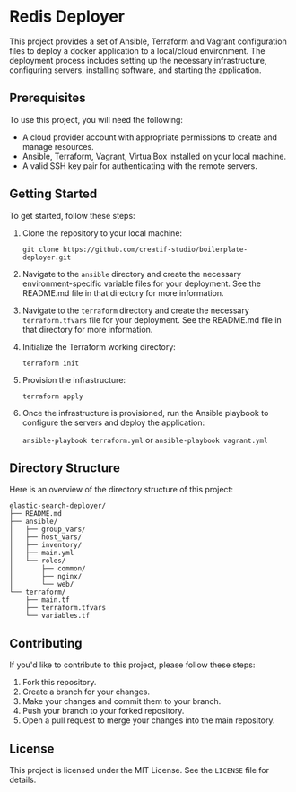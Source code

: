 # Redis Deployer

This project provides a set of Ansible, Terraform and Vagrant configuration files to deploy a docker application to a local/cloud environment. The deployment process includes setting up the necessary infrastructure, configuring servers, installing software, and starting the application.

## Prerequisites

To use this project, you will need the following:

- A cloud provider account with appropriate permissions to create and manage resources.
- Ansible, Terraform, Vagrant, VirtualBox installed on your local machine.
- A valid SSH key pair for authenticating with the remote servers.

## Getting Started

To get started, follow these steps:

1.  Clone the repository to your local machine:

    `git clone https://github.com/creatif-studio/boilerplate-deployer.git`

2.  Navigate to the `ansible` directory and create the necessary environment-specific variable files for your deployment. See the README.md file in that directory for more information.

3.  Navigate to the `terraform` directory and create the necessary `terraform.tfvars` file for your deployment. See the README.md file in that directory for more information.

4.  Initialize the Terraform working directory:

    `terraform init`

5.  Provision the infrastructure:

    `terraform apply`

6.  Once the infrastructure is provisioned, run the Ansible playbook to configure the servers and deploy the application:

    `ansible-playbook terraform.yml` or `ansible-playbook vagrant.yml`

## Directory Structure

Here is an overview of the directory structure of this project:

```
elastic-search-deployer/
├── README.md
├── ansible/
│   ├── group_vars/
│   ├── host_vars/
│   ├── inventory/
│   ├── main.yml
│   └── roles/
│       ├── common/
│       ├── nginx/
│       └── web/
└── terraform/
    ├── main.tf
    ├── terraform.tfvars
    └── variables.tf
```

## Contributing

If you'd like to contribute to this project, please follow these steps:

1.  Fork this repository.
2.  Create a branch for your changes.
3.  Make your changes and commit them to your branch.
4.  Push your branch to your forked repository.
5.  Open a pull request to merge your changes into the main repository.

## License

This project is licensed under the MIT License. See the `LICENSE` file for details.
